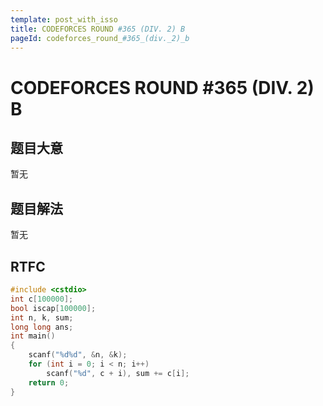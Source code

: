 ```yaml
---
template: post_with_isso
title: CODEFORCES ROUND #365 (DIV. 2) B
pageId: codeforces_round_#365_(div._2)_b
---
```


# CODEFORCES ROUND #365 (DIV. 2) B
<span id="poem"></span><script>$(function(){$.ajax('/api/poem?rnd='+Date.now()+Math.random()).done(function(data){$('#poem').text(data);});});</script>
## 题目大意
暂无

## 题目解法
暂无

## RTFC

```cpp
#include <cstdio>
int c[100000];
bool iscap[100000];
int n, k, sum;
long long ans;
int main()
{
    scanf("%d%d", &n, &k);
    for (int i = 0; i < n; i++)
        scanf("%d", c + i), sum += c[i];
    return 0;
}
```
<div id="__comment"></div>
